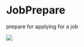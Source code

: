 JobPrepare
==========

prepare for applying for a job


![](https://github.com/XFHNever/JobPrepare/tree/master/images/net1-1.png)
